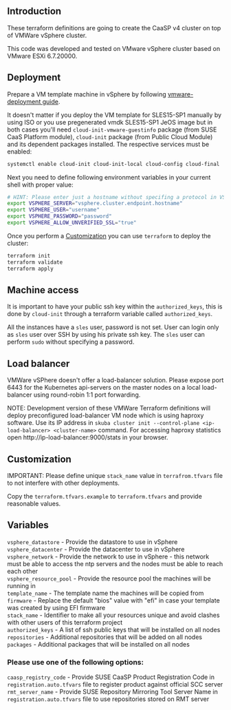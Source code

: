 ## Introduction

These terraform definitions are going to create the CaaSP v4 cluster on top of VMWare vSphere cluster.

This code was developed and tested on VMware vSphere cluster based on VMware ESXi 6.7.20000.

## Deployment

Prepare a VM template machine in vSphere by following [vmware-deployment guide](https://susedoc.github.io/doc-caasp/master/caasp-deployment/single-html/#_vm_preparation_for_creating_a_template).

It doesn't matter if you deploy the VM template for SLES15-SP1 manually by using ISO or you use pregenerated vmdk SLES15-SP1 JeOS image but in both cases you'll need `cloud-init-vmware-guestinfo` package (from SUSE CaaS Platform module), `cloud-init` package (from Public Cloud Module) and its dependent packages installed. The respective services must be enabled:

```sh
systemctl enable cloud-init cloud-init-local cloud-config cloud-final
```

Next you need to define following environment variables in your current shell with proper value:

```sh
# HINT: Please enter just a hostname without specifing a protocol in VSPHERE_SERVER variable (using https by default).
export VSPHERE_SERVER="vsphere.cluster.endpoint.hostname"
export VSPHERE_USER="username"
export VSPHERE_PASSWORD="password"
export VSPHERE_ALLOW_UNVERIFIED_SSL="true"
```

Once you perform a [Customization](#Customization) you can use `terraform` to deploy the cluster:

```sh
terraform init
terraform validate
terraform apply
```

## Machine access

It is important to have your public ssh key within the `authorized_keys`, this is done by `cloud-init` through a terraform variable called `authorized_keys`.

All the instances have a `sles` user, password is not set. User can login only as `sles` user over SSH by using his private ssh key. The `sles` user can perform `sudo` without specifying a password.

## Load balancer

VMWare vSPhere doesn't offer a load-balancer solution. Please expose port 6443 for the Kubernetes api-servers on the master nodes on a local load-balancer using round-robin 1:1 port forwarding.

NOTE: Development version of these VMWare Terraform definitions will deploy preconfigured load-balancer VM node which is using haproxy software. Use its IP address in `skuba cluster init --control-plane <ip-load-balancer> <cluster-name>` command. For accessing haproxy statistics open http://ip-load-balancer:9000/stats in your browser.

## Customization

IMPORTANT: Please define unique `stack_name` value in `terrafrom.tfvars` file to not interfere with other deployments.

Copy the `terraform.tfvars.example` to `terraform.tfvars` and provide reasonable values.

## Variables

`vsphere_datastore` - Provide the datastore to use in vSphere\
`vsphere_datacenter` - Provide the datacenter to use in vSphere\
`vsphere_network` - Provide the network to use in vSphere - this network must be able to access the ntp servers and the nodes must be able to reach each other\
`vsphere_resource_pool` - Provide the resource pool the machines will be running in\
`template_name` - The template name the machines will be copied from\
`firmware` - Replace the default "bios" value with "efi" in case your template was created by using EFI firmware\
`stack_name` - Identifier to make all your resources unique and avoid clashes with other users of this terraform project\
`authorized_keys` - A list of ssh public keys that will be installed on all nodes\
`repositories` - Additional repositories that will be added on all nodes\
`packages` - Additional packages that will be installed on all nodes

### Please use one of the following options:

`caasp_registry_code` - Provide SUSE CaaSP Product Registration Code in `registration.auto.tfvars` file to register product against official SCC server\
`rmt_server_name` - Provide SUSE Repository Mirroring Tool Server Name in `registration.auto.tfvars` file to use repositories stored on RMT server
